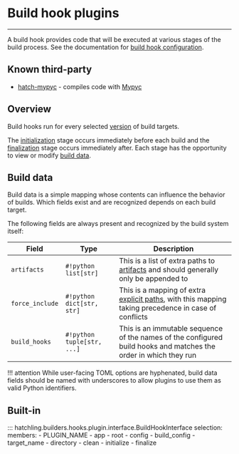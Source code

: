 # Build hook plugins

-----

A build hook provides code that will be executed at various stages of the build process. See the documentation for [build hook configuration](../../config/build.md#build-hooks).

## Known third-party

- [hatch-mypyc](https://github.com/ofek/hatch-mypyc) - compiles code with [Mypyc](https://github.com/mypyc/mypyc)

## Overview

Build hooks run for every selected [version](../../config/build.md#versions) of build targets.

The [initialization](#hatchling.builders.hooks.plugin.interface.BuildHookInterface.initialize) stage occurs immediately before each build and the [finalization](#hatchling.builders.hooks.plugin.interface.BuildHookInterface.finalize) stage occurs immediately after. Each stage has the opportunity to view or modify [build data](#build-data).

## Build data

Build data is a simple mapping whose contents can influence the behavior of builds. Which fields exist and are recognized depends on each build target.

The following fields are always present and recognized by the build system itself:

| Field | Type | Description |
| --- | --- | --- |
| `artifacts` | `#!python list[str]` | This is a list of extra paths to [artifacts](../../config/build.md#artifacts) and should generally only be appended to |
| `force_include` | `#!python dict[str, str]` | This is a mapping of extra [explicit paths](../../config/build.md#explicit-selection), with this mapping taking precedence in case of conflicts |
| `build_hooks` | `#!python tuple[str, ...]` | This is an immutable sequence of the names of the configured build hooks and matches the order in which they run |

!!! attention
    While user-facing TOML options are hyphenated, build data fields should be named with underscores to allow plugins to use them as valid Python identifiers.

## Built-in

::: hatchling.builders.hooks.plugin.interface.BuildHookInterface
    selection:
      members:
      - PLUGIN_NAME
      - app
      - root
      - config
      - build_config
      - target_name
      - directory
      - clean
      - initialize
      - finalize
